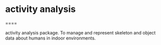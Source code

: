 # activity analysis
====

activity analysis package. To manage and represent skeleton and object data about humans in indoor environments. 
